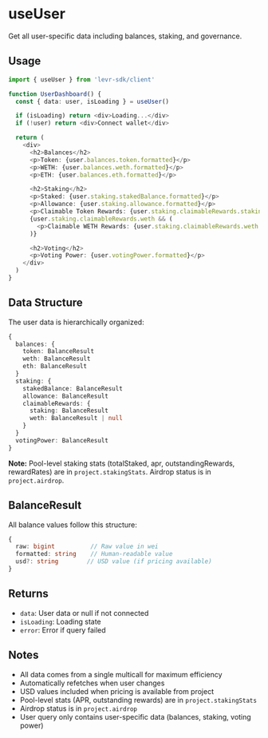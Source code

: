 # useUser

Get all user-specific data including balances, staking, and governance.

## Usage

```typescript
import { useUser } from 'levr-sdk/client'

function UserDashboard() {
  const { data: user, isLoading } = useUser()

  if (isLoading) return <div>Loading...</div>
  if (!user) return <div>Connect wallet</div>

  return (
    <div>
      <h2>Balances</h2>
      <p>Token: {user.balances.token.formatted}</p>
      <p>WETH: {user.balances.weth.formatted}</p>
      <p>ETH: {user.balances.eth.formatted}</p>

      <h2>Staking</h2>
      <p>Staked: {user.staking.stakedBalance.formatted}</p>
      <p>Allowance: {user.staking.allowance.formatted}</p>
      <p>Claimable Token Rewards: {user.staking.claimableRewards.staking.formatted}</p>
      {user.staking.claimableRewards.weth && (
        <p>Claimable WETH Rewards: {user.staking.claimableRewards.weth.formatted}</p>
      )}

      <h2>Voting</h2>
      <p>Voting Power: {user.votingPower.formatted}</p>
    </div>
  )
}
```

## Data Structure

The user data is hierarchically organized:

```typescript
{
  balances: {
    token: BalanceResult
    weth: BalanceResult
    eth: BalanceResult
  }
  staking: {
    stakedBalance: BalanceResult
    allowance: BalanceResult
    claimableRewards: {
      staking: BalanceResult
      weth: BalanceResult | null
    }
  }
  votingPower: BalanceResult
}
```

**Note:** Pool-level staking stats (totalStaked, apr, outstandingRewards, rewardRates) are in `project.stakingStats`. Airdrop status is in `project.airdrop`.

## BalanceResult

All balance values follow this structure:

```typescript
{
  raw: bigint          // Raw value in wei
  formatted: string    // Human-readable value
  usd?: string        // USD value (if pricing available)
}
```

## Returns

- `data`: User data or null if not connected
- `isLoading`: Loading state
- `error`: Error if query failed

## Notes

- All data comes from a single multicall for maximum efficiency
- Automatically refetches when user changes
- USD values included when pricing is available from project
- Pool-level stats (APR, outstanding rewards) are in `project.stakingStats`
- Airdrop status is in `project.airdrop`
- User query only contains user-specific data (balances, staking, voting power)
